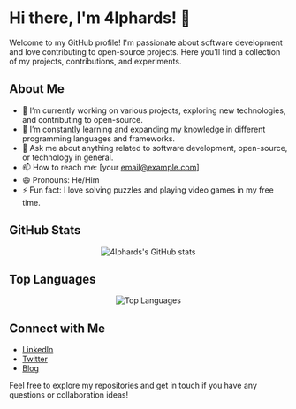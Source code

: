 # Hi there, I'm 4lphards! 👋

Welcome to my GitHub profile! I'm passionate about software development and love contributing to open-source projects. Here you'll find a collection of my projects, contributions, and experiments.

## About Me

- 🔭 I’m currently working on various projects, exploring new technologies, and contributing to open-source.
- 🌱 I’m constantly learning and expanding my knowledge in different programming languages and frameworks.
- 💬 Ask me about anything related to software development, open-source, or technology in general.
- 📫 How to reach me: [your email@example.com]
- 😄 Pronouns: He/Him
- ⚡ Fun fact: I love solving puzzles and playing video games in my free time.

## GitHub Stats

<div align="center">
  
![4lphards's GitHub stats](https://github-readme-stats.vercel.app/api?username=4lphards&show_icons=true&theme=dark)
  
</div>

## Top Languages

<div align="center">
  
![Top Languages](https://github-readme-stats.vercel.app/api/top-langs/?username=4lphards&layout=compact&theme=dark)
  
</div>

## Connect with Me

- [LinkedIn](https://www.linkedin.com/in/your-profile)
- [Twitter](https://twitter.com/your-profile)
- [Blog](https://yourblog.com)

Feel free to explore my repositories and get in touch if you have any questions or collaboration ideas!
